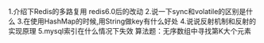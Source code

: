 1.介绍下Redis的多路复用 redis6.0后的改动
2.说一下sync和volatile的区别是什么
3.在使用HashMap的时候,用String做key有什么好处
4.说说反射机制和反射的实现原理
5.mysql索引在什么情况下失效
算法题：无序数组中寻找第K大个元素